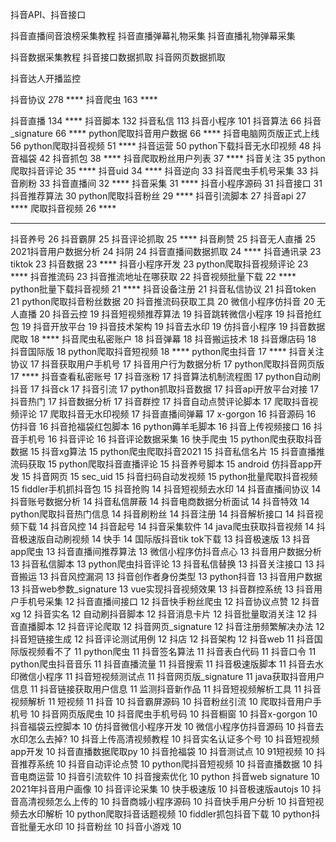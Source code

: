 抖音API、抖音接口

抖音直播间音浪榜采集教程
抖音直播弹幕礼物采集
抖音直播礼物弹幕采集

抖音数据采集教程
抖音接口数据抓取
抖音网页数据抓取

抖音达人开播监控

抖音协议	278 ****
抖音爬虫	163 ****

抖音直播	134 ****
抖音脚本	132
抖音私信	113
抖音小程序	101
抖音算法	66
抖音_signature	66 ****
python爬取抖音用户数据	66 ****
抖音电脑网页版正式上线	56
python爬取抖音视频	51 ****
抖音运营	50
python下载抖音无水印视频	48
抖音福袋	42
抖音抓包	38 ****
抖音爬取粉丝用户列表	37 ****
抖音关注	35
python爬取抖音评论	35 ****
抖音uid	34 ****
抖音逆向	33
抖音爬虫手机号采集	33
抖音刷粉	33
抖音直播间	32 ****
抖音采集	31 ****
抖音小程序源码	31
抖音接口	31
抖音推荐算法	30
python爬取抖音粉丝	29 ****
抖音引流脚本	27
抖音api	27 ****
爬取抖音视频	26 ****
_________________________________
抖音养号	26
抖音霸屏	25
抖音评论抓取	25 ****
抖音刷赞	25
抖音无人直播	25
2021抖音用户数据分析	24
抖阴	24
抖音直播间数据抓取	24 ****
抖音通讯录	23
tiktok	23
抖音数据	23 ****
抖音小程序开发	23
python爬取抖音视频评论	23 ****
抖音推流码	23
抖音推流地址在哪获取	22
抖音视频批量下载	22 ****
python批量下载抖音视频	21 ****
抖音设备注册	21
抖音私信协议	21
抖音token	21
python爬取抖音粉丝数据	20
抖音推流码获取工具	20
微信小程序仿抖音	20
无人直播	20
抖音云控	19
抖音短视频推荐算法	19
抖音跳转微信小程序	19
抖音抢红包	19
抖音开放平台	19
抖音技术架构	19
抖音去水印	19
仿抖音小程序	19
抖音数据爬取	18 ****
抖音爬虫私密账户	18
抖音弹幕	18
抖音搬运技术	18
抖音爆店码	18
抖音国际版	18
python爬取抖音短视频	18 ****
python爬虫抖音	17 ****
抖音关注协议	17
抖音获取用户手机号	17
抖音用户行为数据分析	17
python爬取抖音网页版	17 ****
抖音查看私密账号	17
抖音涨粉	17
抖音算法机制流程图	17
python自动刷抖音	17
抖音ck	17
抖音引流	17
python抓取抖音数据	17
抖音api开放平台对接	17
抖音热门	17
抖音数据分析	17
抖音群控	17
抖音自动点赞评论脚本	17
爬取抖音视频评论	17
爬取抖音无水印视频	17
抖音直播间弹幕	17
x-gorgon	16
抖音源码	16
仿抖音	16
抖音抢福袋红包脚本	16
python薅羊毛脚本	16
抖音上传视频接口	16
抖音手机号	16
抖音评论	16
抖音评论数据采集	16
快手爬虫	15
python爬虫获取抖音数据	15
抖音xg算法	15
python爬虫爬取抖音2021	15
抖音私信名片	15
抖音直播推流码获取	15
python爬取抖音直播评论	15
抖音养号脚本	15
android 仿抖音app开发	15
抖音网页	15
sec_uid	15
抖音扫码自动发视频	15
python批量爬取抖音视频	15
fiddler手机抓抖音包	15
抖音抢购	14
抖音短视频去水印	14
抖音直播间协议	14
抖音账号数据分析	14
抖音私信屏蔽	14
抖音电商数据分析面试	14
抖音特效	14
python爬取抖音热门信息	14
抖音刷粉丝	14
抖音注册	14
抖音解析接口	14
抖音视频下载	14
抖音风控	14
抖音起号	14
抖音采集软件	14
java爬虫获取抖音视频	14
抖音极速版自动刷视频	14
快手	14
国际版抖音tik tok下载	13
抖音极速版	13
抖音app爬虫	13
抖音直播间推荐算法	13
微信小程序仿抖音点心	13
抖音用户数据分析	13
抖音私信脚本	13
python爬虫抖音评论	13
抖音私信替换	13
抖音关注接口	13
抖音搬运	13
抖音风控漏洞	13
抖音创作者身份类型	13
python抖音	13
抖音用户数据	13
抖音web参数_signature	13
vue实现抖音视频效果	13
抖音群控系统	13
抖音用户手机号采集	12
抖音直播间接口	12
抖音快手粉丝爬虫	12
抖音协议点赞	12
抖音xg	12
抖音实名	12
自动刷抖音脚本	12
抖音消息卡片	12
抖音批量取消关注	12
抖音直播脚本	12
抖音评论爬取	12
抖音网页_signature	12
抖音注册频繁解决办法	12
抖音短链接生成	12
抖音评论测试用例	12
抖店	12
抖音架构	12
抖音web	11
抖音国际版视频看不了	11
python爬虫	11
抖音签名算法	11
抖音表白代码	11
抖音口令	11
python爬虫抖音音乐	11
抖音直播流量	11
抖音搜索	11
抖音极速版脚本	11
抖音去水印微信小程序	11
抖音短视频测试点	11
抖音网页版_signature	11
java获取抖音用户信息	11
抖音链接获取用户信息	11
监测抖音新作品	11
抖音短视频解析工具	11
抖音视频解析	11
短视频	11
抖音	10
抖音霸屏源码	10
抖音粉丝引流	10
爬取抖音用户手机号	10
抖音网页版爬虫	10
抖音爬虫手机号码	10
抖音橱窗	10
抖音x-gorgon	10
抖音福袋云控脚本	10
仿抖音微信小程序开发	10
微信小程序仿抖音源码	10
抖音去水印怎么去掉?	10
抖音上传高清视频教程	10
抖音实名认证多个号	10
抖音短视频app开发	10
抖音直播数据爬取py	10
抖音抢福袋	10
抖音测试点	10
91短视频	10
抖音推荐系统	10
抖音自动评论点赞	10
python爬抖音短视频	10
抖音直播数据	10
抖音电商运营	10
抖音引流软件	10
抖音搜索优化	10
python 抖音web signature	10
2021年抖音用户画像	10
抖音评论采集	10
快手极速版	10
抖音极速版autojs	10
抖音高清视频怎么上传的	10
抖音商城小程序源码	10
抖音快手用户分析	10
抖音短视频去水印解析	10
python爬取抖音话题视频	10
fiddler抓包抖音下载	10
python抖音批量无水印	10
抖音粉丝	10
抖音小游戏	10